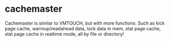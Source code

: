 cachemaster
===========

Cachemaster is similar to VMTOUCH, but with more functions. Such as kick page cache, warmup/readahead data, lock data in mem, stat page cache, stat page cache in realtime mode, all by file or directory!
